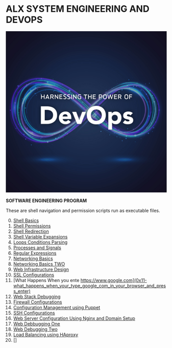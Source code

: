 # ALX SYSTEM ENGINEERING AND DEVOPS

<p align="center">
    <img src="20_0109_ModEngineering_feature.jpg">
</p>


**SOFTWARE ENGINEERING PROGRAM**

These are shell navigation and permission scripts run as executable files.

0. [Shell Basics](0x00-shell_basics)
1. [Shell Permissions](0x01-shell_permissions)
2. [Shell Redirection](0x02-shell_redirections)
3. [Shell Variable Expansions](0x03-shell_variables_expansions)
4. [Loops Conditions Parsing](0x04-loops_conditions_and_parsing)
5. [Processes and Signals](0x05-processes_and_signals)
6. [Regular Expressions](0x06-regular_expressions)
7. [Networking Basics](0x07-networking_basics)
8. [Networking Basics TWO](0x08-networking_basics_2)
9. [Web Infrastructure Design](0x09-web_infrastructure_design)
10. [SSL Configurations](0x10-https_ssl)
11. [What Happens When you ente https://www.google.com](0x11-what_happens_when_your_type_google_com_in_your_browser_and_press_enter)
12. [Web Stack Debugging](0x12-web_stack_debugging_2)
13. [Firewall Configurations](0x13-firewall)
14. [Configuration Management using Puppet](0x0A-configuration_management)
15. [SSH Configurations](0x0B-ssh)
16. [Web Server Configuration Using Nginx and Domain Setup](0x0C-web_server)
17. [Web Debbugging One](0x0D-web_stack_debugging_0)
18. [Web Debugging Two](0x0E-web_stack_debugging_1)
19. [Load Balancing using HAproxy](0x0F-load_balancer)
20. []